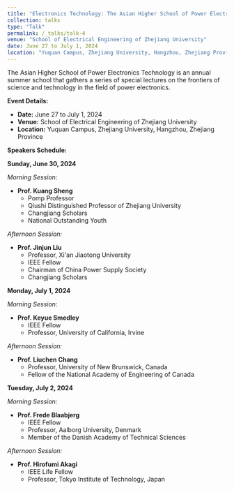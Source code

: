 ```yaml
---
title: "Electronics Technology: The Asian Higher School of Power Electronics Technology"
collection: talks
type: "Talk"
permalink: /_talks/talk-4
venue: "School of Electrical Engineering of Zhejiang University"
date: June 27 to July 1, 2024
location: "Yuquan Campus, Zhejiang University, Hangzhou, Zhejiang Province"
---
```


The Asian Higher School of Power Electronics Technology is an annual summer school that gathers a series of special lectures on the frontiers of science and technology in the field of power electronics.

**Event Details:**
- **Date:** June 27 to July 1, 2024
- **Venue:** School of Electrical Engineering of Zhejiang University
- **Location:** Yuquan Campus, Zhejiang University, Hangzhou, Zhejiang Province

**Speakers Schedule:**

**Sunday, June 30, 2024**

*Morning Session:*
- **Prof. Kuang Sheng**
  - Pomp Professor
  - Qiushi Distinguished Professor of Zhejiang University
  - Changjiang Scholars
  - National Outstanding Youth

*Afternoon Session:*
- **Prof. Jinjun Liu**
  - Professor, Xi'an Jiaotong University
  - IEEE Fellow
  - Chairman of China Power Supply Society
  - Changjiang Scholars

**Monday, July 1, 2024**

*Morning Session:*
- **Prof. Keyue Smedley**
  - IEEE Fellow
  - Professor, University of California, Irvine

*Afternoon Session:*
- **Prof. Liuchen Chang**
  - Professor, University of New Brunswick, Canada
  - Fellow of the National Academy of Engineering of Canada

**Tuesday, July 2, 2024**

*Morning Session:*
- **Prof. Frede Blaabjerg**
  - IEEE Fellow
  - Professor, Aalborg University, Denmark
  - Member of the Danish Academy of Technical Sciences

*Afternoon Session:*
- **Prof. Hirofumi Akagi**
  - IEEE Life Fellow
  - Professor, Tokyo Institute of Technology, Japan

